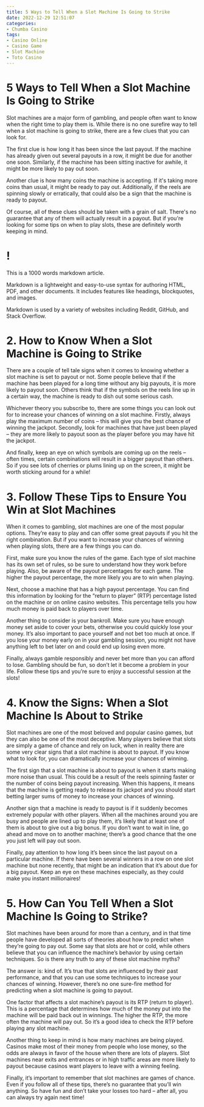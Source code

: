 ```yaml
---
title: 5 Ways to Tell When a Slot Machine Is Going to Strike
date: 2022-12-29 12:51:07
categories:
- Chumba Casino
tags:
- Casino Online
- Casino Game
- Slot Machine
- Toto Casino
---
```



#  5 Ways to Tell When a Slot Machine Is Going to Strike

Slot machines are a major form of gambling, and people often want to know when the right time to play them is. While there is no one surefire way to tell when a slot machine is going to strike, there are a few clues that you can look for.

The first clue is how long it has been since the last payout. If the machine has already given out several payouts in a row, it might be due for another one soon. Similarly, if the machine has been sitting inactive for awhile, it might be more likely to pay out soon.

Another clue is how many coins the machine is accepting. If it's taking more coins than usual, it might be ready to pay out. Additionally, if the reels are spinning slowly or erratically, that could also be a sign that the machine is ready to payout.

Of course, all of these clues should be taken with a grain of salt. There's no guarantee that any of them will actually result in a payout. But if you're looking for some tips on when to play slots, these are definitely worth keeping in mind.

# !

This is a 1000 words markdown article.

Markdown is a lightweight and easy-to-use syntax for authoring HTML, PDF, and other documents. It includes features like headings, blockquotes, and images.

Markdown is used by a variety of websites including Reddit, GitHub, and Stack Overflow.

# 2. How to Know When a Slot Machine is Going to Strike

There are a couple of tell tale signs when it comes to knowing whether a slot machine is set to payout or not. Some people believe that if the machine has been played for a long time without any big payouts, it is more likely to payout soon. Others think that if the symbols on the reels line up in a certain way, the machine is ready to dish out some serious cash.

Whichever theory you subscribe to, there are some things you can look out for to increase your chances of winning on a slot machine. Firstly, always play the maximum number of coins – this will give you the best chance of winning the jackpot. Secondly, look for machines that have just been played – they are more likely to payout soon as the player before you may have hit the jackpot.

And finally, keep an eye on which symbols are coming up on the reels – often times, certain combinations will result in a bigger payout than others. So if you see lots of cherries or plums lining up on the screen, it might be worth sticking around for a while!

# 3. Follow These Tips to Ensure You Win at Slot Machines

When it comes to gambling, slot machines are one of the most popular options. They’re easy to play and can offer some great payouts if you hit the right combination. But if you want to increase your chances of winning when playing slots, there are a few things you can do.

First, make sure you know the rules of the game. Each type of slot machine has its own set of rules, so be sure to understand how they work before playing. Also, be aware of the payout percentages for each game. The higher the payout percentage, the more likely you are to win when playing.

Next, choose a machine that has a high payout percentage. You can find this information by looking for the “return to player” (RTP) percentage listed on the machine or on online casino websites. This percentage tells you how much money is paid back to players over time.

Another thing to consider is your bankroll. Make sure you have enough money set aside to cover your bets, otherwise you could quickly lose your money. It’s also important to pace yourself and not bet too much at once. If you lose your money early on in your gambling session, you might not have anything left to bet later on and could end up losing even more.

Finally, always gamble responsibly and never bet more than you can afford to lose. Gambling should be fun, so don’t let it become a problem in your life. Follow these tips and you’re sure to enjoy a successful session at the slots!

# 4. Know the Signs: When a Slot Machine Is About to Strike

Slot machines are one of the most beloved and popular casino games, but they can also be one of the most deceptive. Many players believe that slots are simply a game of chance and rely on luck, when in reality there are some very clear signs that a slot machine is about to payout. If you know what to look for, you can dramatically increase your chances of winning.

The first sign that a slot machine is about to payout is when it starts making more noise than usual. This could be a result of the reels spinning faster or the number of coins being payout increasing. When this happens, it means that the machine is getting ready to release its jackpot and you should start betting larger sums of money to increase your chances of winning.

Another sign that a machine is ready to payout is if it suddenly becomes extremely popular with other players. When all the machines around you are busy and people are lined up to play them, it’s likely that at least one of them is about to give out a big bonus. If you don’t want to wait in line, go ahead and move on to another machine; there’s a good chance that the one you just left will pay out soon.

Finally, pay attention to how long it’s been since the last payout on a particular machine. If there have been several winners in a row on one slot machine but none recently, that might be an indication that it’s about due for a big payout. Keep an eye on these machines especially, as they could make you instant millionaires!

# 5. How Can You Tell When a Slot Machine Is Going to Strike?

Slot machines have been around for more than a century, and in that time people have developed all sorts of theories about how to predict when they’re going to pay out. Some say that slots are hot or cold, while others believe that you can influence the machine’s behavior by using certain techniques. So is there any truth to any of these slot machine myths?

The answer is: kind of. It’s true that slots are influenced by their past performance, and that you can use some techniques to increase your chances of winning. However, there’s no one sure-fire method for predicting when a slot machine is going to payout.

One factor that affects a slot machine’s payout is its RTP (return to player). This is a percentage that determines how much of the money put into the machine will be paid back out in winnings. The higher the RTP, the more often the machine will pay out. So it’s a good idea to check the RTP before playing any slot machine.

Another thing to keep in mind is how many machines are being played. Casinos make most of their money from people who lose money, so the odds are always in favor of the house when there are lots of players. Slot machines near exits and entrances or in high traffic areas are more likely to payout because casinos want players to leave with a winning feeling.

Finally, it’s important to remember that slot machines are games of chance. Even if you follow all of these tips, there’s no guarantee that you’ll win anything. So have fun and don’t take your losses too hard – after all, you can always try again next time!